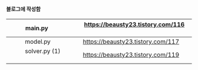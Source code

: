 #### 블로그에 작성함


&nbsp;  &nbsp;  &nbsp;  &nbsp;  &nbsp;  main.py  &nbsp; &nbsp;  &nbsp;  &nbsp;  &nbsp;  &nbsp;  | &nbsp; &nbsp; &nbsp; https://beausty23.tistory.com/116 &nbsp; &nbsp; &nbsp; 
--- | --- 
&nbsp;  &nbsp;  &nbsp;  &nbsp;  &nbsp;  model.py  &nbsp;  &nbsp;  &nbsp;  &nbsp;  &nbsp;  | &nbsp; &nbsp; &nbsp; https://beausty23.tistory.com/117 &nbsp; &nbsp; &nbsp; 
&nbsp;  &nbsp;  &nbsp;  &nbsp;  &nbsp;  solver.py (1)  &nbsp;  &nbsp;  &nbsp;  &nbsp;  &nbsp;  | &nbsp; &nbsp; &nbsp; https://beausty23.tistory.com/119 &nbsp; &nbsp; &nbsp; 

